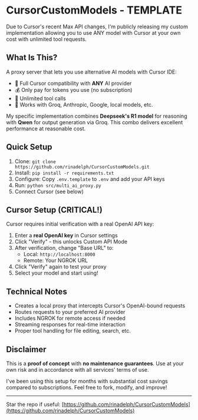 # CursorCustomModels - TEMPLATE

Due to Cursor's recent Max API changes, I'm publicly releasing my custom implementation allowing you to use ANY model with Cursor at your own cost with unlimited tool requests.

## What Is This?

A proxy server that lets you use alternative AI models with Cursor IDE:
- 🚀 Full Cursor compatibility with **ANY** AI provider
- 💰 Only pay for tokens you use (no subscription)
- 🔧 Unlimited tool calls
- 🔄 Works with Groq, Anthropic, Google, local models, etc.

My specific implementation combines **Deepseek's R1 model** for reasoning with **Qwen** for output generation via Groq. This combo delivers excellent performance at reasonable cost.

## Quick Setup

1. Clone: `git clone https://github.com/rinadelph/CursorCustomModels.git`
2. Install: `pip install -r requirements.txt`
3. Configure: Copy `.env.template` to `.env` and add your API keys
4. Run: `python src/multi_ai_proxy.py`
5. Connect Cursor (see below)

## Cursor Setup (CRITICAL!)

Cursor requires initial verification with a real OpenAI API key:

1. Enter a **real OpenAI key** in Cursor settings
2. Click "Verify" - this unlocks Custom API Mode
3. After verification, change "Base URL" to:
   - Local: `http://localhost:8000`
   - Remote: Your NGROK URL
4. Click "Verify" again to test your proxy
5. Select your model and start using!

## Technical Notes

- Creates a local proxy that intercepts Cursor's OpenAI-bound requests
- Routes requests to your preferred AI provider
- Includes NGROK for remote access if needed
- Streaming responses for real-time interaction
- Proper tool handling for file editing, search, etc.

## Disclaimer

This is a **proof of concept** with **no maintenance guarantees**. Use at your own risk and in accordance with all services' terms of use.

I've been using this setup for months with substantial cost savings compared to subscriptions. Feel free to fork, modify, and improve!

---

Star the repo if useful: [https://github.com/rinadelph/CursorCustomModels](https://github.com/rinadelph/CursorCustomModels)
